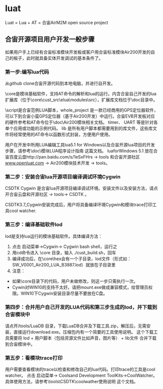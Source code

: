 # luat
Luat = Lua +  AT = 合宙AirM2M open source project

## 合宙开源项目用户开发一般步骤
如果用户手上已经有合宙标准模块开发板或客户用合宙标准模块Air200开发的自己的板子，此时就具备实体开发调试的基本条件了。

### 第一步:编写lua代码
从github clone合宙开源代码到本地电脑，并进行自开发。

\core是模块基础软件，支持AT命令的解析和lua的运行。内含合宙自己开发的lua扩展库（位于\core\cust_src\elua\modules\src），扩展库文档位于\doc目录中。

\script是合宙范例LUA脚本，whole_project 是一款已经商用的GPS定位器软件，可以下到合宙小蛮GPS定位器（基于Air200开发）中运行。合宙EVB开发板对应的硬件参考和AT命令位于\doc\Air200模块相关文档。 timer、 UART 等是针对各单个应用或功能的示例代码。 lib 是所有用户脚本都需要用到的库文件，这些库文件将经常使用的AT命令以函数形式封装，方便用户使用。

用户在开发中所用LUA编辑工具lua5.1 for Windows以及合宙开源lua项目的开发步骤，请参考\doc\模块LUA程序设计指南 这篇文档。
luaforWindows 5.1 放在合宙百度云盘http://pan.baidu.com/s/1eSxFHrs -> tools 和合宙开源社区 www.openluat.com -> Air200模块技术开发 -> tools。

### 第二步：安装合宙lua开源项目编译调试环境Cygwin
CSDTK Cygwin 是合宙lua开源项目编译调试环境。安装文件以及安装方法，请点开合宙云盘和开源社区 -> tools-> CSDTK 。

CSDTK3.7_Cygwin安装完成后，用户将具备编译环境Cygwin和模块trace打印工具cool watcher.

### 第三步：编译基础软件lod
lod是支持lua运行的模块基础软件。具体编译方法：

1. 点击 启动菜单->Cygwin-> Cygwin bash shell，运行之
2. 用cd命令进入 \core 目录，输入 ./cust_build.sh，回车
3. 编译成功后，在\core\hex会有一个子目录，lod文件（形式如：SW\_V0001\_Air200\_LUA\_B3887.lod）就放在子目录里
4. 注意：
 -  如果\core目录下的代码，用户未做修改，则这一步只需执行一次。
 -  Cywin对WIN10的支持不太好。请把mount.exe做成兼容模式，给管理员权限。WIN10下Cygwin安装目录尽量不要放在C盘。

### 第四步：合并用户自己开发的LUA代码和第三步生成的lod，并下载到合宙模块中
请点开/tools/LuaDB 目录，下载LuaDB合并及下载工具.zip，解压后，无需安装，直接运行download.exe。压缩包内有一个简要的工具使用说明。
这个下载工具需要将 lod + 用户脚本（包括资源文件比如声音，图片等） + lib文件 合并下载到合宙模块中。

### 第五步：看模块trace打印
用户需要查看模块的trace以检查和修改自己的lua代码。打印trace的工具是cool watcher。
点击 启动菜单-> Coolsand Development ToolKits->CoolWatcher。具体使用方法，请参考\tools\CSDTK\coolwather使用说明 这个文档。
